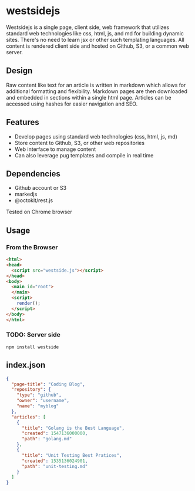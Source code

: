 # westsidejs

Westsidejs is a single page, client side, web framework that utilizes standard web technologies like css, html, js, and md for building dynamic sites.  There's no need to learn jsx or other such templating languages.  All content is rendered client side and hosted on Github, S3, or a common web server.

## Design

Raw content like text for an article is written in markdown which allows
for additional formatting and flexibility.  Markdown pages are then downloaded and embedded in sections within a single html page.  Articles can be accessed using hashes for easier navigation and SEO.

## Features

* Develop pages using standard web technologies (css, html, js, md)
* Store content to Github, S3, or other web repositories
* Web interface to manage content
* Can also leverage pug templates and compile in real time

## Dependencies

* Github account or S3
* markedjs
* @octokit/rest.js

Tested on Chrome browser

## Usage

### From the Browser

```html
<html>
<head>
  <script src="westside.js"></script>
</head>
<body>
  <main id="root">
  </main>
  <script>
    render();
  </script>
</body>
</html>
```

### TODO: Server side

`npm install westside`

## index.json

```json
{
  "page-title": "Coding Blog",
  "repository": {
    "type": "github",
    "owner": "username",
    "name": "myblog"
  },
  "articles": [
    {
      "title": "Golang is the Best Language",
      "created": 1547136000000,
      "path": "golang.md"
    },
    {
      "title": "Unit Testing Best Pratices",
      "created": 1535136024901,
      "path": "unit-testing.md"
    }
  ]
}
```